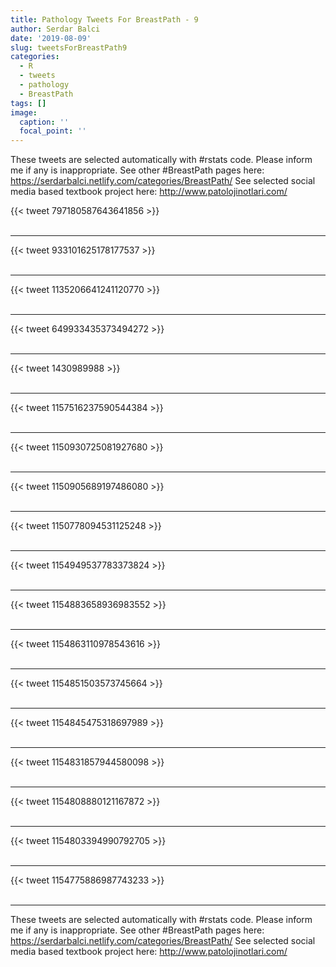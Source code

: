 ```yaml
---
title: Pathology Tweets For BreastPath - 9
author: Serdar Balci
date: '2019-08-09'
slug: tweetsForBreastPath9
categories:
  - R
  - tweets
  - pathology
  - BreastPath
tags: []
image:
  caption: ''
  focal_point: ''
---
```



These tweets are selected automatically with #rstats code. Please inform me if any is inappropriate.
See other #BreastPath pages here: https://serdarbalci.netlify.com/categories/BreastPath/ 
See selected social media based textbook project here: http://www.patolojinotlari.com/

{{< tweet 797180587643641856 >}}
<br>
<br>
<hr>
{{< tweet 933101625178177537 >}}
<br>
<br>
<hr>
{{< tweet 1135206641241120770 >}}
<br>
<br>
<hr>
{{< tweet 649933435373494272 >}}
<br>
<br>
<hr>
{{< tweet 1430989988 >}}
<br>
<br>
<hr>
{{< tweet 1157516237590544384 >}}
<br>
<br>
<hr>
{{< tweet 1150930725081927680 >}}
<br>
<br>
<hr>
{{< tweet 1150905689197486080 >}}
<br>
<br>
<hr>
{{< tweet 1150778094531125248 >}}
<br>
<br>
<hr>
{{< tweet 1154949537783373824 >}}
<br>
<br>
<hr>
{{< tweet 1154883658936983552 >}}
<br>
<br>
<hr>
{{< tweet 1154863110978543616 >}}
<br>
<br>
<hr>
{{< tweet 1154851503573745664 >}}
<br>
<br>
<hr>
{{< tweet 1154845475318697989 >}}
<br>
<br>
<hr>
{{< tweet 1154831857944580098 >}}
<br>
<br>
<hr>
{{< tweet 1154808880121167872 >}}
<br>
<br>
<hr>
{{< tweet 1154803394990792705 >}}
<br>
<br>
<hr>
{{< tweet 1154775886987743233 >}}
<br>
<br>
<hr>


These tweets are selected automatically with #rstats code. Please inform me if any is inappropriate.
See other #BreastPath pages here: https://serdarbalci.netlify.com/categories/BreastPath/ 
See selected social media based textbook project here: http://www.patolojinotlari.com/
